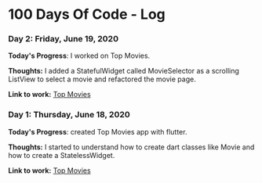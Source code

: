 # 100 Days Of Code - Log

### Day 2: Friday, June 19, 2020

**Today's Progress**: I worked on Top Movies.

**Thoughts:** I added a StatefulWidget called MovieSelector as a scrolling ListView to select a movie and refactored the movie page.

**Link to work:** [Top Movies](https://github.com/Rami-Majdoub/Top_Movies)

### Day 1: Thursday, June 18, 2020

**Today's Progress**: created Top Movies app with flutter.

**Thoughts:** I started to understand how to create dart classes like Movie and how to create a StatelessWidget.

**Link to work:** [Top Movies](https://github.com/Rami-Majdoub/Top_Movies)

